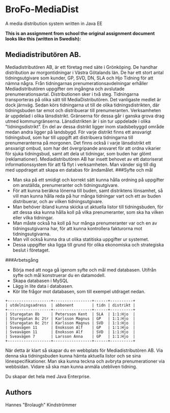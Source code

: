 # BroFo-MediaDist
A media distribution system written in Java EE






**This is an assignment from school the original assignment document looks like this (written in Swedish):**

## Mediadistributören AB.

Mediadistributören AB, är ett företag med säte i Grönköping. De handhar distribution av morgontidningar i Västra Götalands län. De har ett stort antal tidningsutgivare som kunder, GP, SVD, DN, SLA och Hjo Tidning för att nämna några.
Från tidningarnas prenumerationsavdelningar erhåller Mediadistributören uppgifter om ingångna och avslutade prenumerationsavtal.
Distributionen sker i två steg. Tidningarna transporteras på olika sätt till MediaDistributören. Det vanligaste medlet är dock järnväg. Sedan körs tidningarna ut till de olika tidningsdistrikten, där tidningsbuden tar emot och distribuerar till prenumeranten.
Verksamheten är uppdelad i olika länsdistrikt. Gränserna för dessa går i ganska grova drag utmed kommungränserna. Länsdistrikten är i sin tur uppdelade i olika ”tidningsdistrikt”. En del av dessa distrikt ligger inom stadsbebyggd område medan andra ligger på landsbygd. För varje distrikt finns ett ansvarigt tidningsbud, som har till uppgift att distribuera tidningarna till prenumeranterna på morgonen. Det finns också i varje länsdistrikt ett ansvarigt ombud, som har det övergripande ansvaret för att ordna vikarier för sjuka tidningsbud, samt att dela ut tidningar, som buden har glömt (reklamationer). 
Mediadistributören AB har insett behovet av ett datoriserat informationssystem för att få flyt i verksamheten. Man vänder sig till dig med uppdraget att skapa en databas för ändamålet.
###Syfte och mål
* Man ska på ett smidigt och korrekt sätt kunna hålla ordning på uppgifter om anställda, prenumeranter och tidningsutgivare. 
* För att kunna beräkna lönerna till buden, samt distriktens lönsamhet, så vill man kunna hålla reda på hur många tidningar vart och ett av buden distribuerar, och av vilken tidningsutgivare. 
* Man behöver ibland kunna skicka ut aktuella listor till tidningsbuden, för att dessa ska kunna hålla koll på vilka prenumeranter, som ska ha vilken eller vilka tidningar. 
* Man måste också ha koll på hur många prenumeranter var och en av tidningsutgivarna har, för att kunna kontrollera fakturorna mot tidningsutgivarna. 
* Man vill också kunna dra ut olika statitiska uppgifter ur systemet. 
* Dessa uppgifter ska ligga till grund för olika ekonomiska och strategiska beslut i företaget.
 
###Arbetsgång
* Börja med att noga gå igenom syfte och mål med databasen. Utifrån syfte och mål konstruerar du en datamodell.
* Skapa databasen i MySQL
* Lägg in lite data i databasen.
* Kör lite frågor mot databasen, som till exempel utdraget nedan.

```
+-------------------+-----------------+------+----------+
| utdelningsadress  | abbonent        | tidn | distrikt |
+-------------------+-----------------+------+----------+
| Sturegatan 8b     | Petersson Kent  | SLA  | 1:1:Hjo  |
| Sturegatan 8c 2tr | Karlsson Magnus | GP   | 1:1:Hjo  |
| Sturegatan 8c 2tr | Karlsson Magnus | SVD  | 1:1:Hjo  |
| Sveavägen 11      | Enoksson Alf    | GP   | 1:1:Hjo  |
| Sveavägen 11      | Enoksson Alf    | SVD  | 1:1:Hjo  |
| Sveavägen 7       | Larsson Anna    | GP   | 1:1:Hjo  |
+-------------------+-----------------+------+----------+
```

När detta är klart så skapar du en webbplats för Mediadistributören AB. Via denna ska tidningsbuden kunna hämta aktuella listor och se sina lönespecifikationer. Man ska kunna teckna och avbryta prenumerationer via webbsidan. Vidare så ska man kunna anmäla utebliven tidning.

Du skapar det hela med Java Enterprise.




## Authors
Hannes "Brolaugh" Kindströmmer
